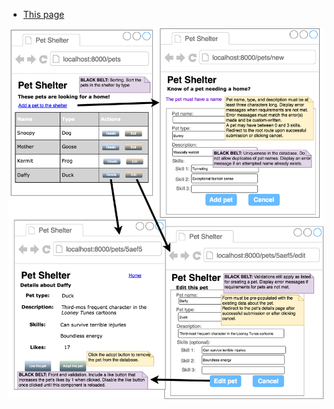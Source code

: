 * [This page](https://github.com/atanamhaos/react-bootcamp-2019-haos_store/tree/master/bootcamp/week6/Pet_Shelter-EXAM)

![High-level wire-diagram of app](./IMG/petshelter-wire_diagram-high_level.png)

